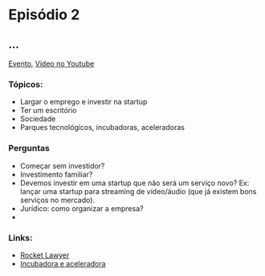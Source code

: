 # Episódio 2
## ...

[Evento](https://plus.google.com/events/c5612khli0re3p0brq17duuh7dk), [Vídeo no Youtube](#)

### Tópicos:
 - Largar o emprego e investir na startup
 - Ter um escritório
 - Sociedade
 - Parques tecnológicos, incubadoras, aceleradoras
 
### Perguntas
 - Começar sem investidor?
 - Investimento familiar?
 - Devemos investir em uma startup que não será um serviço novo? Ex: lançar uma startup para streaming de vídeo/áudio (que já existem bons serviços no mercado).
 - Jurídico: como organizar a empresa?
 - 

### Links:
 - [Rocket Lawyer](https://www.rocketlawyer.com/)
 - [Incubadora e aceleradora](http://www.sebrae.com.br/sites/PortalSebrae/artigos/Entenda-a-diferen%C3%A7a-entre-incubadora-e-aceleradora)
